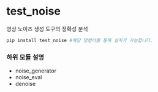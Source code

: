 # test_noise
영상 노이즈 생성 도구의 정확성 분석

```bash
pip install test_noise #해당 명령어를 통해 설치가 가능합니다.
```

### 하위 모듈 설명

- noise_generator
- noise_eval
- denoise